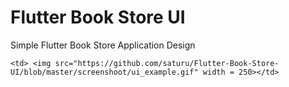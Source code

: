 # Flutter Book Store UI

Simple Flutter Book Store Application Design
<table>
  <tr>

    <td> <img src="https://github.com/saturu/Flutter-Book-Store-UI/blob/master/screenshoot/ui_example.gif" width = 250></td>
  </tr>
  </table>
